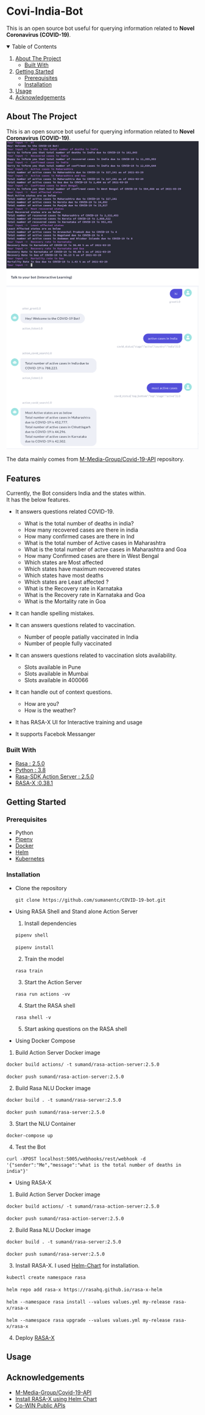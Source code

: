 # Covi-India-Bot

This is an open source bot useful for querying information related to **Novel Coronavirus (COVID-19)**.

<!-- TABLE OF CONTENTS -->
<details open="open">
  <summary>Table of Contents</summary>
  <ol>
    <li>
      <a href="#about-the-project">About The Project</a>
      <ul>
        <li><a href="#built-with">Built With</a></li>
      </ul>
    </li>
    <li>
      <a href="#getting-started">Getting Started</a>
      <ul>
        <li><a href="#prerequisites">Prerequisites</a></li>
        <li><a href="#installation">Installation</a></li>
      </ul>
    </li>
    <li><a href="#usage">Usage</a></li>
    <li><a href="#acknowledgements">Acknowledgements</a></li>
  </ol>
</details>

<!-- ABOUT THE PROJECT -->

## About The Project

This is an open source bot useful for querying information related to **Novel Coronavirus (COVID-19)**.
![RASA Shell](./images/rasa-cli.png)
![RASA-X ](./images/rasa-x.png)

The data mainly comes from [M-Media-Group/Covid-19-API](https://github.com/M-Media-Group/Covid-19-API) repository.

## Features

Currently, the Bot considers India and the states within.</br>
It has the below features.</br>

- It answers questions related COVID-19.
  - What is the total number of deaths in india?
  - How many recovered cases are there in india
  - How many confirmed cases are there in Ind
  - What is the total number of Active cases in Maharashtra
  - What is the total number of actve cases in Maharashtra and Goa
  - How many Confirmed cases are there in West Bengal
  - Which states are Most affected
  - Which states have maximum recovered states
  - Which states have most deaths
  - Which states are Least affected ?
  - What is the Recovery rate in Karnataka
  - What is the Recovery rate in Karnataka and Goa
  - What is the Mortality rate in Goa
- It can handle spelling mistakes.

- It can answers questions related to vaccination.

  - Number of people patially vaccinated in India
  - Number of people fully vaccinated

- It can answers questions related to vaccination slots availability.

  - Slots available in Pune
  - Slots available in Mumbai
  - Slots available in 400066

- It can handle out of context questions.

  - How are you?
  - How is the weather?

- It has RASA-X UI for Interactive training and usage

- It supports Facebok Messanger

### Built With

- [Rasa : 2.5.0 ](https://rasa.com/docs/rasa/)
- [Python : 3.8 ](https://www.python.org/)
- [Rasa-SDK Action Server : 2.5.0 ](https://rasa.com/docs/action-server)
- [RASA-X :0.38.1](https://rasa.com/docs/rasa-x/)

<!-- GETTING STARTED -->

## Getting Started

### Prerequisites

- Python
- [Pipenv](https://pypi.org/project/pipenv/)
- [Docker](https://docs.docker.com/engine/install/)
- [Helm](https://helm.sh/docs/intro/install/)
- [Kubernetes](https://kubernetes.io/docs/setup/)

### Installation

- Clone the repository

  ```
  git clone https://github.com/sumanentc/COVID-19-bot.git
  ```

- Using RASA Shell and Stand alone Action Server

  1. Install dependencies

  ```
  pipenv shell

  pipenv install
  ```

  2. Train the model

  ```
  rasa train

  ```

  3. Start the Action Server

  ```
  rasa run actions -vv

  ```

  4. Start the RASA shell

  ```
  rasa shell -v
  ```

  5. Start asking questions on the RASA shell

- Using Docker Compose

1. Build Action Server Docker image

```
docker build actions/ -t sumand/rasa-action-server:2.5.0

docker push sumand/rasa-action-server:2.5.0

```

2. Build Rasa NLU Docker image

```
docker build . -t sumand/rasa-server:2.5.0

docker push sumand/rasa-server:2.5.0
```

3. Start the NLU Container

```
docker-compose up
```

4. Test the Bot

```
curl -XPOST localhost:5005/webhooks/rest/webhook -d '{"sender":"Me","message":"what is the total number of deaths in india"}'
```

- Using RASA-X

1.  Build Action Server Docker image

```
docker build actions/ -t sumand/rasa-action-server:2.5.0

docker push sumand/rasa-action-server:2.5.0

```

2. Build Rasa NLU Docker image

```
docker build . -t sumand/rasa-server:2.5.0

docker push sumand/rasa-server:2.5.0
```

3. Install RASA-X. I used [Helm-Chart](https://rasa.com/docs/rasa-x/installation-and-setup/install/helm-chart) for installation.

```
kubectl create namespace rasa

helm repo add rasa-x https://rasahq.github.io/rasa-x-helm

helm --namespace rasa install --values values.yml my-release rasa-x/rasa-x

helm --namespace rasa upgrade --values values.yml my-release rasa-x/rasa-x
```

4. Deploy [RASA-X](https://rasa.com/docs/rasa-x/installation-and-setup/deploy)

## Usage

<!-- ACKNOWLEDGEMENTS -->

## Acknowledgements

- [M-Media-Group/Covid-19-API](https://github.com/M-Media-Group/Covid-19-API)
- [Install RASA-X using Helm Chart](https://rasa.com/docs/rasa-x/installation-and-setup/install/helm-chart/)
- [Co-WIN Public APIs](https://apisetu.gov.in/public/marketplace/api/cowin/cowin-public-v2)
